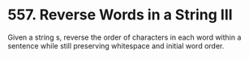 # 557. Reverse Words in a String III

Given a string s, reverse the order of characters in each word within a sentence while still preserving whitespace and initial word order.
